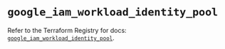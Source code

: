 # `google_iam_workload_identity_pool`

Refer to the Terraform Registry for docs: [`google_iam_workload_identity_pool`](https://registry.terraform.io/providers/hashicorp/google-beta/6.42.0/docs/resources/google_iam_workload_identity_pool).
